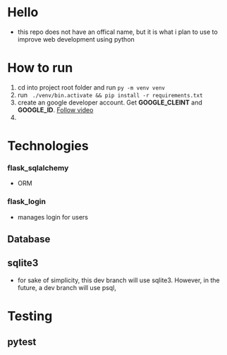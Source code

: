 # Hello
- this repo does not have an offical name, but it is what i plan to use to improve web development using python

# How to run
1. cd into project root folder and run ```py -m venv venv```
2. run ``` ./venv/bin.activate && pip install -r requirements.txt```
3. create an google developer account. Get <b>GOOGLE_CLEINT</b> and <b>GOOGLE_ID</b>. [Follow video](https://realpython.com/lessons/creating-google-client/)
4. 

# Technologies

### flask_sqlalchemy
- ORM 

### flask_login
- manages login for users

## Database
## sqlite3
- for sake of simplicity, this dev branch will use sqlite3. However, in the future, a dev branch will use psql,

# Testing

## pytest
